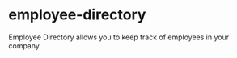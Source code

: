 employee-directory
==================

Employee Directory allows you to keep track of employees in your company.